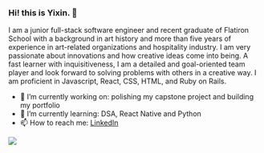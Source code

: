 ### Hi! this is Yixin. 👋

I am a junior full-stack software engineer and recent graduate of Flatiron School with a background in art history and more than five years of experience in art-related organizations and hospitality industry. I am very passionate about innovations and how creative ideas come into being. A fast learner with inquisitiveness, I am a detailed and goal-oriented team player and look forward to solving problems with others in a creative way. I am proficient in Javascript, React, CSS, HTML, and Ruby on Rails.

- 🔭 I’m currently working on: polishing my capstone project and building my portfolio
- 🌱 I’m currently learning: DSA, React Native and Python
- 📫 How to reach me: <a href="https://www.linkedin.com/in/yixingong/">LinkedIn</a>

<img src= "https://github-readme-stats-sigma-five.vercel.app/api?username=yixinsamgong&count_private=true" />
<!-- <img src= "https://github-readme-stats.vercel.app/api/top-langs/?username=yixinsamgong&layout=compact&count_private=true" /> -->


